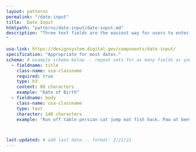 ```yaml
---
layout: patterns
permalink: "/date-input"
title:  Date Input
htmlpath: "patterns/date-input/date-input.md"
description: "Three text fields are the easiest way for users to enter most dates.
" 

usa-link: https://designsystem.digital.gov/components/date-input/
specification: "Appropriate for most dates."
schema: # example schema below .. repeat sets for as many fields as you have
  - fieldname: title
    class-name: usa-classname
    required: true
    type: h3
    content: 80 characters
    example: "Date of Birth"
  - fieldname: body
    class-name: usa-classname
    type: text
    character: 140 characters
    example: "Run off table persian cat jump eat fish hack. Paw at beetle and eat it before it gets away demand"



last-updated: # add last date... format: 2/21/21
---
```

<!--- if extra information is needed for this pattern, write here in Markdown. -->
<!--- to learn markdown format go to https://docs.github.com/en/github/writing-on-github/basic-writing-and-formatting-syntax -->


